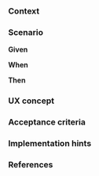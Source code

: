 ### Context

[comment]: <> (What someone who was not involved originally needs to know about the context of this ticket?)

### Scenario

**Given** 

**When**

**Then** 

### UX concept

[comment]: <> (Could screenshots of the UX concept be useful to communicate what is needed?)

### Acceptance criteria

[comment]: <> (What should be checked during QA of this ticket?)

### Implementation hints

[comment]: <> (If you already have some ideas how the story can be implemented, add them here.)

### References

[comment]: <> (What related tickets, Wiki pages, or websites can help to understand this ticket better?)
